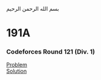 بسم الله الرحمن الرحيم
<br />
# 191A
### Codeforces Round 121 (Div. 1)
[Problem](https://codeforces.com/problemset/problem/191/A)<br/>
[Solution](https://www.programmersought.com/article/61341985015/)
